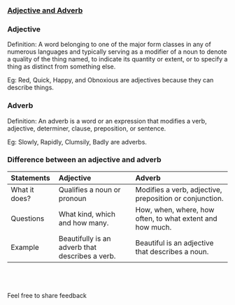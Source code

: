 ### [Adjective and Adverb](https://Prayuja-Teli.github.io/Blog/AdjectiveAndAdverbs)<br/>
 
### Adjective<br/>

Definition: A word belonging to one of the major form classes in any of numerous languages and typically serving as a modifier of a noun to denote a quality of the thing named, to indicate its quantity or extent, or to specify a thing as distinct from something else.<br/>

Eg: Red, Quick, Happy, and Obnoxious are adjectives because they can describe things.<br/>

### Adverb<br/>

Definition: An adverb is a word or an expression that modifies a verb, adjective, determiner, clause, preposition, or sentence. <br/>

Eg: Slowly, Rapidly, Clumsily, Badly are adverbs.<br/>

### Difference between an adjective and adverb<br/>

 | Statements | Adjective | Adverb |
| :------------- | :------------- |  :------------- |
| What it does?  | Qualifies a noun or pronoun | Modifies a verb, adjective, preposition or conjunction. |
| Questions| What kind, which and how many. | How, when, where, how often, to what extent and how much.|
| Example | Beautifully is an adverb that describes a verb.  | Beautiful is an adjective that describes a noun. |


<br/><br/><br/>Feel free to share feedback
